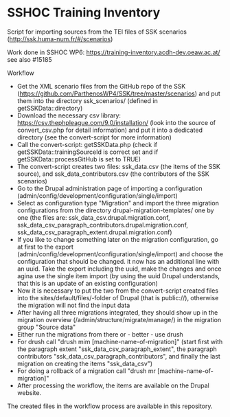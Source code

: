 # SSHOC Training Inventory

Script for importing sources from the TEI files of SSK scenarios (http://ssk.huma-num.fr/#/scenarios)

Work done in SSHOC WP6: https://training-inventory.acdh-dev.oeaw.ac.at/
see also #15185

Workflow
* Get the XML scenario files from the GitHub repo of the SSK (https://github.com/ParthenosWP4/SSK/tree/master/scenarios) and put them into the directory ssk_scenarios/ (defined in getSSKData::directory) 
* Download the necessary csv library: https://csv.thephpleague.com/9.0/installation/ (look into the source of convert_csv.php for detail information) and put it into a dedicated directory (see the convert-script for more information)
* Call the convert-script: getSSKData.php (check if getSSKData::trainingSourceId is correct set and if getSSKData::processGitHub is set to TRUE)
* The convert-script creates two files: ssk_data.csv (the items of the SSK source), and ssk_data_contributors.csv (the contributors of the SSK scenarios)
* Go to the Drupal administration page of importing a configuration (admin/config/development/configuration/single/import)
* Select as configuration type "Migration" and import the three migration configurations from the directory drupal-migration-templates/ one by one (the files are: ssk_data_csv.drupal.migration.conf, ssk_data_csv_paragraph_contributors.drupal.migration.conf, ssk_data_csv_paragraph_extent.drupal.migration.conf)
* If you like to change something later on the migration configuration, go at first to the export (admin/config/development/configuration/single/import) and choose the configuration  that should be changed. it now has an additional line with an uuid. Take the export including the uuid, make the changes and once agina use the single item import (by using the uuid Drupal understands, that this is an update of an existing configuration)
* Now it is necessary to put the two from the convert-script created files into the sites/default/files/-folder of Drupal (that is public://), otherwise the migration will not find the input data
* After having all three migrations integrated, they should show up in the migration overview (/admin/structure/migrate/manage/) in the migration group "Source data"
* Either run the migrations from there or - better - use drush
* For drush call "drush mim [machine-name-of-migration]" (start first with the paragraph extent "ssk_data_csv_paragraph_extent", the paragraph contributors "ssk_data_csv_paragraph_contributors", and finally the last migration on creating the items "ssk_data_csv")
* For doing a rollback of a migration call "drush mr [machine-name-of-migration]"
* After processing the workflow, the items are available on the Drupal website.

The created files in the workflow process are available in this repository.